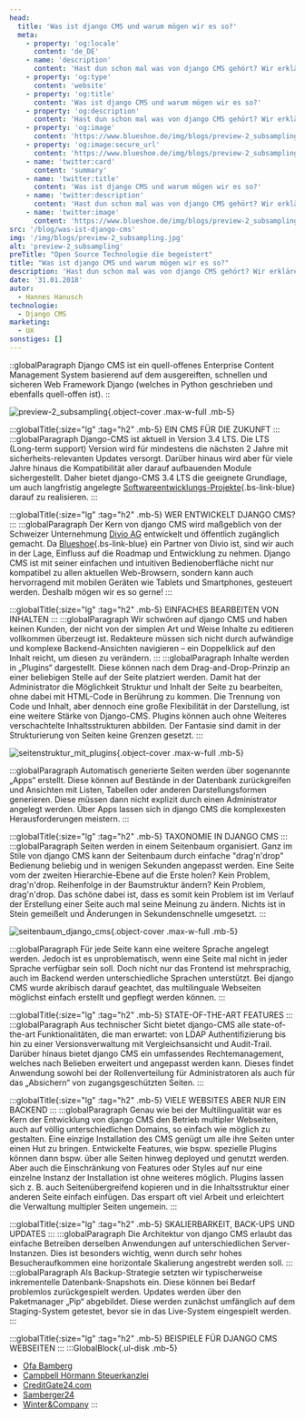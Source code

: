 ```yaml
---
head:
  title: 'Was ist django CMS und warum mögen wir es so?'
  meta:
    - property: 'og:locale'
      content: 'de_DE'
    - name: 'description'
      content: 'Hast dun schon mal was von django CMS gehört? Wir erklären warum es so ein grandioses CMS ist und wie man damit arbeitet.'
    - property: 'og:type'
      content: 'website'
    - property: 'og:title'
      content: 'Was ist django CMS und warum mögen wir es so?'
    - property: 'og:description'
      content: 'Hast dun schon mal was von django CMS gehört? Wir erklären warum es so ein grandioses CMS ist und wie man damit arbeitet.'
    - property: 'og:image'
      content: 'https://www.blueshoe.de/img/blogs/preview-2_subsampling.jpg'
    - property: 'og:image:secure_url'
      content: 'https://www.blueshoe.de/img/blogs/preview-2_subsampling.jpg'
    - name: 'twitter:card'
      content: 'summary'
    - name: 'twitter:title'
      content: 'Was ist django CMS und warum mögen wir es so?'
    - name: 'twitter:description'
      content: 'Hast dun schon mal was von django CMS gehört? Wir erklären warum es so ein grandioses CMS ist und wie man damit arbeitet.'
    - name: 'twitter:image'
      content: 'https://www.blueshoe.de/img/blogs/preview-2_subsampling.jpg'
src: '/blog/was-ist-django-cms'
img: '/img/blogs/preview-2_subsampling.jpg'
alt: 'preview-2_subsampling'
preTitle: "Open Source Technologie die begeistert"
title: "Was ist django CMS und warum mögen wir es so?"
description: 'Hast dun schon mal was von django CMS gehört? Wir erklären warum es so ein grandioses CMS ist und wie man damit arbeitet.'
date: '31.01.2018'
autor:
  - Hannes Hanusch
technologie: 
  - Django CMS
marketing: 
  - UX
sonstiges: []
---
```

::globalParagraph
Django CMS ist ein quell-offenes Enterprise Content Management System basierend auf dem ausgereiften, schnellen und sicheren Web Framework Django (welches in Python geschrieben und ebenfalls quell-offen ist).
::
<!--more-->

![preview-2_subsampling](/img/blogs/preview-2_subsampling.jpg){.object-cover .max-w-full .mb-5}

:::globalTitle{:size="lg" :tag="h2" .mb-5}
EIN CMS FÜR DIE ZUKUNFT
:::
:::globalParagraph
Django-CMS ist aktuell in Version 3.4 LTS. Die LTS (Long-term support) Version wird für mindestens die nächsten 2 Jahre mit sicherheits-relevanten Updates versorgt. Darüber hinaus wird aber für viele Jahre hinaus die Kompatibilität aller darauf aufbauenden Module sichergestellt. Daher bietet django-CMS 3.4 LTS die geeignete Grundlage, um auch langfristig angelegte [Softwareentwicklungs-Projekte](https://www.blueshoe.de/){.bs-link-blue} darauf zu realisieren.
:::

:::globalTitle{:size="lg" :tag="h2" .mb-5}
WER ENTWICKELT DJANGO CMS?
:::
:::globalParagraph
Der Kern von django CMS wird maßgeblich von der Schweizer Unternehmung <a href="https://www.divio.com/" class="text-bs-blue hover:underline hover:decoration-bs-blue hover:decoration-solid" target="_blank">Divio AG</a> entwickelt und öffentlich zugänglich gemacht. Da [Blueshoe](/team/){.bs-link-blue} ein Partner von Divio ist, sind wir auch in der Lage, Einfluss auf die Roadmap und Entwicklung zu nehmen. Django CMS ist mit seiner einfachen und intuitiven Bedienoberfläche nicht nur kompatibel zu allen aktuellen Web-Browsern, sondern kann auch hervorragend mit mobilen Geräten wie Tablets und Smartphones, gesteuert werden. Deshalb mögen wir es so gerne!
:::

:::globalTitle{:size="lg" :tag="h2" .mb-5}
EINFACHES BEARBEITEN VON INHALTEN
:::
:::globalParagraph
Wir schwören auf django CMS und haben keinen Kunden, der nicht von der simplen Art und Weise Inhalte zu editieren vollkommen überzeugt ist. Redakteure müssen sich nicht durch aufwändige und komplexe Backend-Ansichten navigieren – ein Doppelklick auf den Inhalt reicht, um diesen zu verändern.
:::
:::globalParagraph
Inhalte werden in „Plugins“ dargestellt. Diese können nach dem Drag-and-Drop-Prinzip an einer beliebigen Stelle auf der Seite platziert werden. Damit hat der Administrator die Möglichkeit Struktur und Inhalt der Seite zu bearbeiten, ohne dabei mit HTML-Code in Berührung zu kommen. Die Trennung von Code und Inhalt, aber dennoch eine große Flexibilität in der Darstellung, ist eine weitere Stärke von Django-CMS. Plugins können auch ohne Weiteres verschachtelte Inhaltsstrukturen abbilden. Der Fantasie sind damit in der Strukturierung von Seiten keine Grenzen gesetzt.
:::

![seitenstruktur_mit_plugins](/img/blogs/seitenstruktur_mit_plugins.jpg){.object-cover .max-w-full .mb-5}

:::globalParagraph
Automatisch generierte Seiten werden über sogenannte „Apps“ erstellt. Diese können auf Bestände in der Datenbank zurückgreifen und Ansichten mit Listen, Tabellen oder anderen Darstellungsformen generieren. Diese müssen dann nicht explizit durch einen Administrator angelegt werden. Über Apps lassen sich in django CMS die komplexesten Herausforderungen meistern.
:::

:::globalTitle{:size="lg" :tag="h2" .mb-5}
TAXONOMIE IN DJANGO CMS
:::
:::globalParagraph
Seiten werden in einem Seitenbaum organisiert. Ganz im Stile von django CMS kann der Seitenbaum durch einfache "drag'n'drop" Bedienung beliebig und in wenigen Sekunden angepasst werden. Eine Seite vom der zweiten Hierarchie-Ebene auf die Erste holen? Kein Problem, drag'n'drop. Reihenfolge in der Baumstruktur ändern? Kein Problem, drag'n'drop. Das schöne dabei ist, dass es somit kein Problem ist im Verlauf der Erstellung einer Seite auch mal seine Meinung zu ändern. Nichts ist in Stein gemeißelt und Änderungen in Sekundenschnelle umgesetzt.
:::

![seitenbaum_django_cms](/img/blogs/seitenbaum_django_cms.jpg){.object-cover .max-w-full .mb-5}

:::globalParagraph
Für jede Seite kann eine weitere Sprache angelegt werden. Jedoch ist es unproblematisch, wenn eine Seite mal nicht in jeder Sprache verfügbar sein soll. Doch nicht nur das Frontend ist mehrsprachig, auch im Backend werden unterschiedliche Sprachen unterstützt. Bei django CMS wurde akribisch darauf geachtet, das multilinguale Webseiten möglichst einfach erstellt und gepflegt werden können.
:::

:::globalTitle{:size="lg" :tag="h2" .mb-5}
STATE-OF-THE-ART FEATURES
:::
:::globalParagraph
Aus technischer Sicht bietet django-CMS alle state-of-the-art Funktionalitäten, die man erwartet: von LDAP Authentifizierung bis hin zu einer Versionsverwaltung mit Vergleichsansicht und Audit-Trail. Darüber hinaus bietet django CMS ein umfassendes Rechtemanagement, welches nach Belieben erweitert und angepasst werden kann. Dieses findet Anwendung sowohl bei der Rollenverteilung für Administratoren als auch für das „Absichern“ von zugangsgeschützten Seiten.
:::

:::globalTitle{:size="lg" :tag="h2" .mb-5}
VIELE WEBSITES ABER NUR EIN BACKEND
:::
:::globalParagraph
Genau wie bei der Multilingualität war es Kern der Entwicklung von django CMS den Betrieb multipler Webseiten, auch auf völlig unterschiedlichen Domains, so einfach wie möglich zu gestalten. Eine einzige Installation des CMS genügt um alle ihre Seiten unter einen Hut zu bringen. Entwickelte Features, wie bspw. spezielle Plugins können dann bspw. über alle Seiten hinweg deployed und genutzt werden. Aber auch die Einschränkung von Features oder Styles auf nur eine einzelne Instanz der Installation ist ohne weiteres möglich. Plugins lassen sich z. B. auch Seitenübergreifend kopieren und in die Inhaltsstruktur einer anderen Seite einfach einfügen. Das erspart oft viel Arbeit und erleichtert die Verwaltung multipler Seiten ungemein.
:::

:::globalTitle{:size="lg" :tag="h2" .mb-5}
SKALIERBARKEIT, BACK-UPS UND UPDATES
:::
:::globalParagraph
Die Architektur von django CMS erlaubt das einfache Betreiben derselben Anwendungen auf unterschiedlichen Server-Instanzen. Dies ist besonders wichtig, wenn durch sehr hohes Besucheraufkommen eine horizontale Skalierung angestrebt werden soll.
:::
:::globalParagraph
Als Backup-Strategie setzten wir typischerweise inkrementelle Datenbank-Snapshots ein. Diese können bei Bedarf problemlos zurückgespielt werden. Updates werden über den Paketmanager „Pip“ abgebildet. Diese werden zunächst umfänglich auf dem Staging-System getestet, bevor sie in das Live-System eingespielt werden.
:::

:::globalTitle{:size="lg" :tag="h2" .mb-5}
BEISPIELE FÜR DJANGO CMS WEBSEITEN
:::
:::GlobalBlock{.ul-disk .mb-5}
- <a href="https://www.ofa.de/de-de/" class="text-bs-blue hover:underline hover:decoration-bs-blue hover:decoration-solid" target="_blank">Ofa Bamberg</a>
- <a href="https://xn--steuerberater-mnchen-3ec.de/de/" class="text-bs-blue hover:underline hover:decoration-bs-blue hover:decoration-solid" target="_blank">Campbell Hörmann Steuerkanzlei</a>
- <a href="https://www.cg24.com/en/" class="text-bs-blue hover:underline hover:decoration-bs-blue hover:decoration-solid" target="_blank">CreditGate24.com</a>
- <a href="https://www.samberger24.de/" class="text-bs-blue hover:underline hover:decoration-bs-blue hover:decoration-solid" target="_blank">Samberger24</a>
- <a href="https://www.winter-company.com/de/" class="text-bs-blue hover:underline hover:decoration-bs-blue hover:decoration-solid" target="_blank">Winter&Company</a>
:::